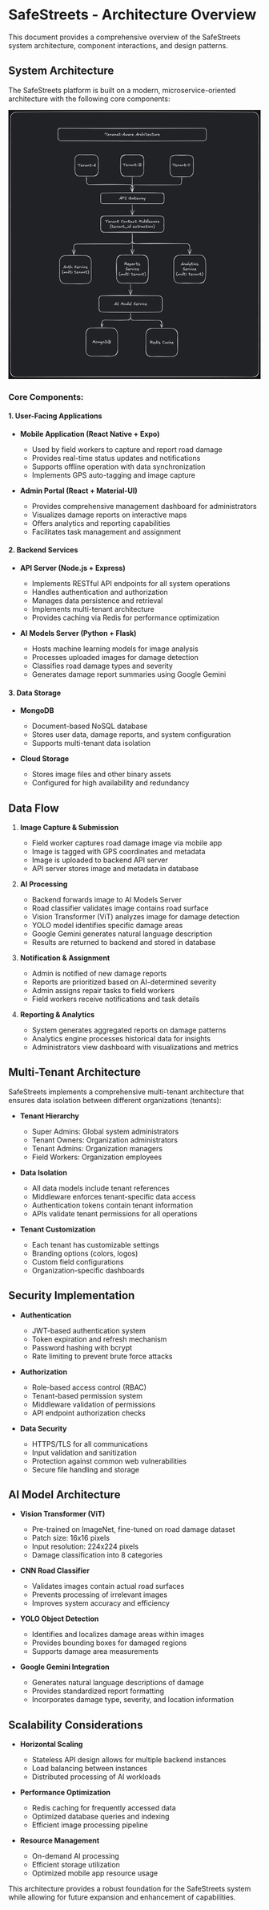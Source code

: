 # SafeStreets - Architecture Overview

This document provides a comprehensive overview of the SafeStreets system architecture, component interactions, and design patterns.

## System Architecture

The SafeStreets platform is built on a modern, microservice-oriented architecture with the following core components:

![System Architecture Diagram](./architecture.png)

### Core Components:

#### 1. User-Facing Applications

- **Mobile Application (React Native + Expo)**
  - Used by field workers to capture and report road damage
  - Provides real-time status updates and notifications
  - Supports offline operation with data synchronization
  - Implements GPS auto-tagging and image capture

- **Admin Portal (React + Material-UI)**
  - Provides comprehensive management dashboard for administrators
  - Visualizes damage reports on interactive maps
  - Offers analytics and reporting capabilities
  - Facilitates task management and assignment

#### 2. Backend Services

- **API Server (Node.js + Express)**
  - Implements RESTful API endpoints for all system operations
  - Handles authentication and authorization
  - Manages data persistence and retrieval
  - Implements multi-tenant architecture
  - Provides caching via Redis for performance optimization

- **AI Models Server (Python + Flask)**
  - Hosts machine learning models for image analysis
  - Processes uploaded images for damage detection
  - Classifies road damage types and severity
  - Generates damage report summaries using Google Gemini

#### 3. Data Storage

- **MongoDB**
  - Document-based NoSQL database
  - Stores user data, damage reports, and system configuration
  - Supports multi-tenant data isolation

- **Cloud Storage**
  - Stores image files and other binary assets
  - Configured for high availability and redundancy

## Data Flow

1. **Image Capture & Submission**
   - Field worker captures road damage image via mobile app
   - Image is tagged with GPS coordinates and metadata
   - Image is uploaded to backend API server
   - API server stores image and metadata in database

2. **AI Processing**
   - Backend forwards image to AI Models Server
   - Road classifier validates image contains road surface
   - Vision Transformer (ViT) analyzes image for damage detection
   - YOLO model identifies specific damage areas
   - Google Gemini generates natural language description
   - Results are returned to backend and stored in database

3. **Notification & Assignment**
   - Admin is notified of new damage reports
   - Reports are prioritized based on AI-determined severity
   - Admin assigns repair tasks to field workers
   - Field workers receive notifications and task details

4. **Reporting & Analytics**
   - System generates aggregated reports on damage patterns
   - Analytics engine processes historical data for insights
   - Administrators view dashboard with visualizations and metrics

## Multi-Tenant Architecture

SafeStreets implements a comprehensive multi-tenant architecture that ensures data isolation between different organizations (tenants):

- **Tenant Hierarchy**
  - Super Admins: Global system administrators
  - Tenant Owners: Organization administrators
  - Tenant Admins: Organization managers
  - Field Workers: Organization employees

- **Data Isolation**
  - All data models include tenant references
  - Middleware enforces tenant-specific data access
  - Authentication tokens contain tenant information
  - APIs validate tenant permissions for all operations

- **Tenant Customization**
  - Each tenant has customizable settings
  - Branding options (colors, logos)
  - Custom field configurations
  - Organization-specific dashboards

## Security Implementation

- **Authentication**
  - JWT-based authentication system
  - Token expiration and refresh mechanism
  - Password hashing with bcrypt
  - Rate limiting to prevent brute force attacks

- **Authorization**
  - Role-based access control (RBAC)
  - Tenant-based permission system
  - Middleware validation of permissions
  - API endpoint authorization checks

- **Data Security**
  - HTTPS/TLS for all communications
  - Input validation and sanitization
  - Protection against common web vulnerabilities
  - Secure file handling and storage

## AI Model Architecture

- **Vision Transformer (ViT)**
  - Pre-trained on ImageNet, fine-tuned on road damage dataset
  - Patch size: 16x16 pixels
  - Input resolution: 224x224 pixels
  - Damage classification into 8 categories

- **CNN Road Classifier**
  - Validates images contain actual road surfaces
  - Prevents processing of irrelevant images
  - Improves system accuracy and efficiency

- **YOLO Object Detection**
  - Identifies and localizes damage areas within images
  - Provides bounding boxes for damaged regions
  - Supports damage area measurements

- **Google Gemini Integration**
  - Generates natural language descriptions of damage
  - Provides standardized report formatting
  - Incorporates damage type, severity, and location information

## Scalability Considerations

- **Horizontal Scaling**
  - Stateless API design allows for multiple backend instances
  - Load balancing between instances
  - Distributed processing of AI workloads

- **Performance Optimization**
  - Redis caching for frequently accessed data
  - Optimized database queries and indexing
  - Efficient image processing pipeline

- **Resource Management**
  - On-demand AI processing
  - Efficient storage utilization
  - Optimized mobile app resource usage

This architecture provides a robust foundation for the SafeStreets system while allowing for future expansion and enhancement of capabilities.
